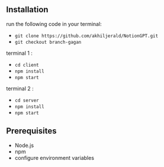 ## Installation
run the following code in your terminal:
- ```git clone https://github.com/akhiljerald/NotionGPT.git```
- ```git checkout branch-gagan```

terminal 1 :
- ```cd client```
- ```npm install```
- ```npm start```

terminal 2 :
- ```cd server```
- ```npm install```
- ```npm start```

## Prerequisites
- Node.js
- npm
- configure environment variables

